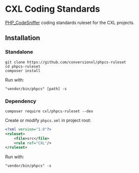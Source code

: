 # CXL Coding Standards

[PHP_CodeSniffer](https://github.com/squizlabs/PHP_CodeSniffer) coding standards ruleset for the CXL projects.

## Installation

### Standalone

```
git clone https://github.com/conversionxl/phpcs-ruleset
cd phpcs-ruleset
composer install
```

Run with:
```
"vendor/bin/phpcs" [path] -s
```

### Dependency

```
composer require cxl/phpcs-ruleset --dev
```

Create or modify `phpcs.xml` in project root:
```xml
<?xml version="1.0"?>
<ruleset>
    <file>src</file>
    <rule ref="CXL"/>
</ruleset>
```

Run with:
```
"vendor/bin/phpcs" -s
```